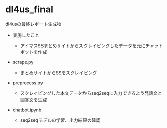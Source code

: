 # dl4us_final
dl4usの最終レポート生成物

- 実施したこと
  - アイマスSSまとめサイトからスクレイピングしたデータを元にチャットボットを作成

- scrape.py
  - まとめサイトからSSをスクレイピング

- preprocess.py
  - スクレイピングした本文データからseq2seqに入力できるよう発話文と回答文を生成

- chatbot.ipynb
  - seq2seqモデルの学習、出力結果の確認
